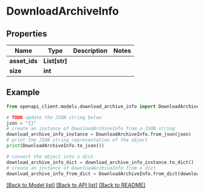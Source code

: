 # DownloadArchiveInfo


## Properties

Name | Type | Description | Notes
------------ | ------------- | ------------- | -------------
**asset_ids** | **List[str]** |  | 
**size** | **int** |  | 

## Example

```python
from openapi_client.models.download_archive_info import DownloadArchiveInfo

# TODO update the JSON string below
json = "{}"
# create an instance of DownloadArchiveInfo from a JSON string
download_archive_info_instance = DownloadArchiveInfo.from_json(json)
# print the JSON string representation of the object
print(DownloadArchiveInfo.to_json())

# convert the object into a dict
download_archive_info_dict = download_archive_info_instance.to_dict()
# create an instance of DownloadArchiveInfo from a dict
download_archive_info_from_dict = DownloadArchiveInfo.from_dict(download_archive_info_dict)
```
[[Back to Model list]](../README.md#documentation-for-models) [[Back to API list]](../README.md#documentation-for-api-endpoints) [[Back to README]](../README.md)


